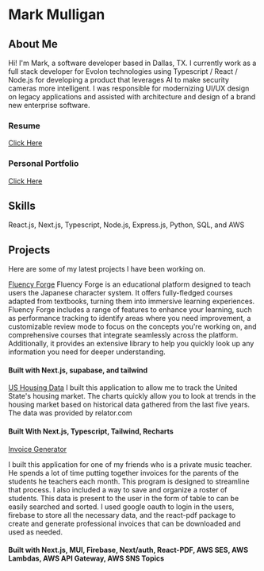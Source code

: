 # Mark Mulligan

## About Me

Hi! I'm Mark, a software developer based in Dallas, TX. I currently work as a full stack developer for Evolon technologies
using Typescript / React / Node.js for developing a product that leverages AI to make security cameras more intelligent.
I was responsible for modernizing UI/UX design on legacy applications and assisted with architecture and design of a brand new enterprise software.

### Resume

[Click Here](MarkMulliganFullStackDeveloper2024.pdf)

### Personal Portfolio

[Click Here](https://www.markmulligan.dev)

## Skills

React.js, Next.js, Typescript, Node.js, Express.js, Python, SQL, and AWS

## Projects

Here are some of my latest projects I have been working on.

[Fluency Forge](https://www.fluencyforge.com/)
Fluency Forge is an educational platform designed to teach users the Japanese character system. It offers fully-fledged courses adapted from textbooks, turning them into immersive learning experiences. Fluency Forge includes a range of features to enhance your learning, such as performance tracking to identify areas where you need improvement, a customizable review mode to focus on the concepts you're working on, and comprehensive courses that integrate seamlessly across the platform. Additionally, it provides an extensive library to help you quickly look up any information you need for deeper understanding.

#### Built with Next.js, supabase, and tailwind

[US Housing Data](https://bettermusic.netlify.app/)
I built this application to allow me to track the United State's housing market. The charts quickly allow you to look at trends in the housing market based on historical data gathered from the last five years. The data was provided by relator.com

#### Built With Next.js, Typescript, Tailwind, Recharts

[Invoice Generator](https://lesson-invoice-generator.netlify.app/)

I built this application for one of my friends who is a private music teacher. He spends a lot of time putting together invoices for the parents of the students he teachers each month. This program is designed to streamline that process. I also included a way to save and organize a roster of students. This data is present to the user in the form of table to can be easily searched and sorted. I used google oauth to login in the users, firebase to store all the necessary data, and the react-pdf package to create and generate professional invoices that can be downloaded and used as needed.

#### Built with Next.js, MUI, Firebase, Next/auth, React-PDF, AWS SES, AWS Lambdas, AWS API Gateway, AWS SNS Topics


